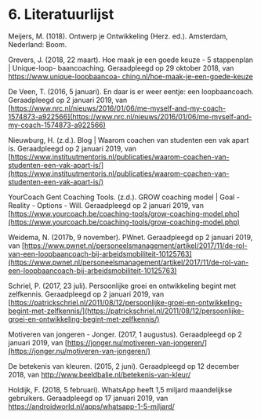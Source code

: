 # 6. Literatuurlijst

Meijers, M. \(1018\). Ontwerp je Ontwikkeling \(Herz. ed.\). Amsterdam, Nederland: Boom.

Grevers, J. \(2018, 22 maart\). Hoe maak je een goede keuze - 5 stappenplan \| Unique-loop- baancoaching. Geraadpleegd op 29 oktober 2018, van [https://www.unique-loopbaancoa- ching.nl/hoe-maak-je-een-goede-keuze](https://www.unique-loopbaancoaching.nl/hoe-maak-je-een-goede-keuze/)

De Veen, T. \(2016, 5 januari\). En daar is er weer eentje: een loopbaancoach. Geraadpleegd op 2 januari 2019, van [https://www.nrc.nl/nieuws/2016/01/06/me-myself-and-my-coach-1574873-a922566](https://www.nrc.nl/nieuws/2016/01/06/me-myself-and-my-coach-1574873-a922566)

Nieuwburg, H. \(z.d.\). Blog \| Waarom coachen van studenten een vak apart is. Geraadpleegd op 2 januari 2019, van [https://www.instituutmentoris.nl/publicaties/waarom-coachen-van-studenten-een-vak-apart-is/](https://www.instituutmentoris.nl/publicaties/waarom-coachen-van-studenten-een-vak-apart-is/)

YourCoach Gent Coaching Tools. \(z.d.\). GROW coaching model \| Goal - Reality - Options - Will. Geraadpleegd op 2 januari 2019, van [https://www.yourcoach.be/coaching-tools/grow-coaching-model.php](https://www.yourcoach.be/coaching-tools/grow-coaching-model.php)

Weidema, N. \(2017b, 9 november\). PWnet. Geraadpleegd op 2 januari 2019, van [https://www.pwnet.nl/personeelsmanagement/artikel/2017/11/de-rol-van-een-loopbaancoach-bij-arbeidsmobiliteit-10125763](https://www.pwnet.nl/personeelsmanagement/artikel/2017/11/de-rol-van-een-loopbaancoach-bij-arbeidsmobiliteit-10125763)

Schriel, P. \(2017, 23 juli\). Persoonlijke groei en ontwikkeling begint met zelfkennis. Geraadpleegd op 2 januari 2019, van [https://patrickschriel.nl/2011/08/12/persoonlijke-groei-en-ontwikkeling-begint-met-zelfkennis/](https://patrickschriel.nl/2011/08/12/persoonlijke-groei-en-ontwikkeling-begint-met-zelfkennis/)

Motiveren van jongeren - Jonger. \(2017, 1 augustus\). Geraadpleegd op 2 januari 2019, van [https://jonger.nu/motiveren-van-jongeren/](https://jonger.nu/motiveren-van-jongeren/)

De betekenis van kleuren. \(2015, 2 juni\). Geraadpleegd op 12 december 2018, van http://www.beeldbalie.nl/betekenis-van-kleur/

Holdijk, F. \(2018, 5 februari\). WhatsApp heeft 1,5 miljard maandelijkse gebruikers. Geraadpleegd op 17 januari 2019, van https://androidworld.nl/apps/whatsapp-1-5-miljard/




